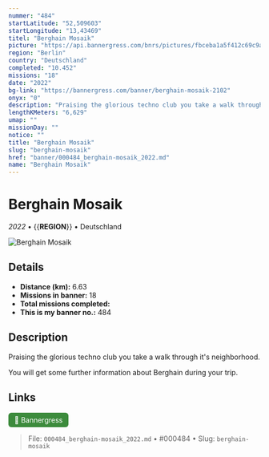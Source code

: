 ```yaml
---
nummer: "484"
startLatitude: "52,509603"
startLongitude: "13,43469"
titel: "Berghain Mosaik"
picture: "https://api.bannergress.com/bnrs/pictures/fbceba1a5f412c69c9a424997b50b9c8"
region: "Berlin"
country: "Deutschland"
completed: "10.452"
missions: "18"
date: "2022"
bg-link: "https://bannergress.com/banner/berghain-mosaik-2102"
onyx: "0"
description: "Praising the glorious techno club you take a walk through it's neighborhood.\n\nYou will get some further information about Berghain during your trip."
lengthKMeters: "6,629"
umap: ""
missionDay: ""
notice: ""
title: "Berghain Mosaik"
slug: "berghain-mosaik"
href: "banner/000484_berghain-mosaik_2022.md"
name: "Berghain Mosaik"
---
```

# Berghain Mosaik

*2022* • {{__REGION__}} • Deutschland

![Berghain Mosaik](https://api.bannergress.com/bnrs/pictures/fbceba1a5f412c69c9a424997b50b9c8)



## Details
- **Distance (km):** 6.63
- **Missions in banner:** 18
- **Total missions completed:** 
- **This is my banner no.:** 484



## Description
Praising the glorious techno club you take a walk through it's neighborhood.

You will get some further information about Berghain during your trip.



## Links
<a href="https://bannergress.com/banner/berghain-mosaik-2102" target="_blank" style="display:inline-block;margin-right:8px;padding:6px 12px;background:#3c8b3c;color:#fff;text-decoration:none;border-radius:6px;">🔗 Bannergress</a>



> File: `000484_berghain-mosaik_2022.md` • #000484 • Slug: `berghain-mosaik`
